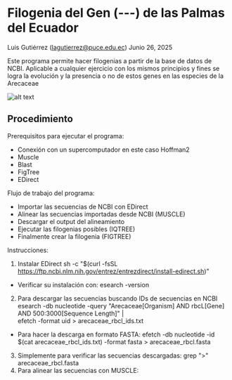 # Filogenia del Gen (---) de las Palmas del Ecuador

Luis Gutiérrez (lagutierrez@puce.edu.ec)
Junio 26, 2025

Este programa permite hacer filogenias a partir de la base de datos de NCBI. 
Aplicable a cualquier ejercicio con los mismos principios y fines se logra 
la evolución y la presencia o no de estos genes en las especies de la
Arecaceae

![alt text](https://www.palmpedia.net/wiki/images/thumb/3/31/2199.jpg/800px-2199.jpg)

## Procedimiento

Prerequisitos para ejecutar el programa:

* Conexión con un supercomputador en este caso Hoffman2
* Muscle
* Blast
* FigTree
* EDirect

Flujo de trabajo del programa:

- Importar las secuencias de NCBI con EDirect
- Alinear las secuencias importadas desde NCBI (MUSCLE)
- Descargar el output del alineamiento 
- Ejecutar las filogenias posibles (IQTREE)
- Finalmente crear la filogenia (FIGTREE)

Instrucciones:

1.  Instalar EDirect
sh -c "$(curl -fsSL https://ftp.ncbi.nlm.nih.gov/entrez/entrezdirect/install-edirect.sh)"
- Verificar su instalación con:
esearch -version
2. Para descargar las secuencias buscando IDs de secuencias en NCBI
esearch -db nucleotide -query "Arecaceae[Organism] AND rbcL[Gene] AND 500:3000[Sequence Length]" | \
efetch -format uid > arecaceae_rbcl_ids.txt
- Para hacer la descarga en formato FASTA:
efetch -db nucleotide -id $(cat arecaceae_rbcl_ids.txt) -format fasta > arecaceae_rbcl.fasta
3. Simplemente para verificar las secuencias descargadas:
grep ">" arecaceae_rbcl.fasta
4. Para alinear las secuencias con MUSCLE:
